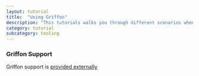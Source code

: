 ```yaml
---
layout: tutorial
title:  "Using Griffon"
description: "This tutorials walks you through different scenarios when using Gradle for building applications that contain Kotlin code"
category: tutorial
subcategory: tooling
---
```


### Griffon Support

Griffon support is [provided externally](https://github.com/griffon/griffon-kotlin-plugin)
